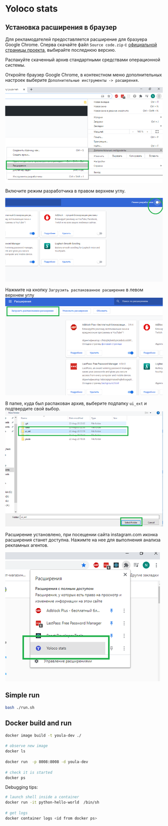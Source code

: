 # Yoloco stats

## Установка расширения в браузер

Для рекламодателей предоставляется расширение для бразуера Google Chrome.
Сперва скачайте файл `Source code.zip` с [официальной страницы проекта](https://github.com/motorny/youla-heh/releases), выбирайте последнюю 
версию. 

Распакуйте скаченный архив стандартными средствами операционной системы.

Откройте браузер Google Chrome, в контекстном меню дополнительных 
настроек выберите `Дополнительные инструменты -> расширения`.

![Расширения](./docs/tut1.png?raw=true "Расширения")

Включите режим разработчика в правом верхнем углу.

![Режим разработчика](./docs/tut2.png?raw=true "Режим разработчика")

Нажмите на кнопку `Загрузить распакованное расширение` в левом верхнем углу
![Загрузить распакованное расширение](./docs/tut3.png?raw=true "Загрузить распакованное расширение")

В папке, куда был распакован архив, выберите подпапку `ui_ext` и подтвердите свой выбор.
![Папка](./docs/tut4.png?raw=true "Папка")

Расширение установлено, при посещении сайта instagram.com иконка расширения станет доступна. Нажимте
на нее для выполнения анализа рекламных агентов.

![Использование](./docs/tut5.png?raw=true "Использование")

## Simple run

```bash
bash ./run.sh

```

## Docker build and run

```bash
docker image build -t youla-dev ./

# observe new image
docker ls

docker run  -p 8008:8008 -d youla-dev

# check it is started
docker ps
``` 

Debugging tips:
```bash
# launch shell inside a container
docker run -it python-hello-world  /bin/sh

# get logs
docker container logs <id from docker ps>
```
